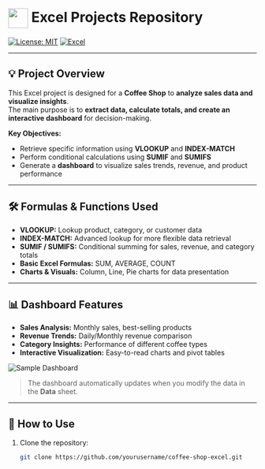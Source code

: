 <h1>
 <img src="https://cdn-icons-png.flaticon.com/512/732/732220.png" width="40" style="vertical-align:middle;"> 
 Excel Projects Repository
</h1>

[![License: MIT](https://img.shields.io/badge/License-MIT-yellow.svg)](LICENSE)
[![Excel](https://img.shields.io/badge/Microsoft%20Excel-Office-green?logo=microsoft-excel)](https://www.microsoft.com/en-us/microsoft-365/excel)

---

## 💡 Project Overview
This Excel project is designed for a **Coffee Shop** to **analyze sales data and visualize insights**.  
The main purpose is to **extract data, calculate totals, and create an interactive dashboard** for decision-making.  

**Key Objectives:**
- Retrieve specific information using **VLOOKUP** and **INDEX-MATCH**  
- Perform conditional calculations using **SUMIF** and **SUMIFS**  
- Generate a **dashboard** to visualize sales trends, revenue, and product performance  

---

## 🛠 Formulas & Functions Used
- **VLOOKUP:** Lookup product, category, or customer data  
- **INDEX-MATCH:** Advanced lookup for more flexible data retrieval  
- **SUMIF / SUMIFS:** Conditional summing for sales, revenue, and category totals  
- **Basic Excel Formulas:** SUM, AVERAGE, COUNT  
- **Charts & Visuals:** Column, Line, Pie charts for data presentation  

---

## 📊 Dashboard Features
- **Sales Analysis:** Monthly sales, best-selling products  
- **Revenue Trends:** Daily/Monthly revenue comparison  
- **Category Insights:** Performance of different coffee types  
- **Interactive Visualization:** Easy-to-read charts and pivot tables  

![Sample Dashboard](https://via.placeholder.com/600x300?text=Coffee+Shop+Dashboard)  

> The dashboard automatically updates when you modify the data in the **Data** sheet.

---

## 🚀 How to Use
1. Clone the repository:  
   ```bash
   git clone https://github.com/yourusername/coffee-shop-excel.git

